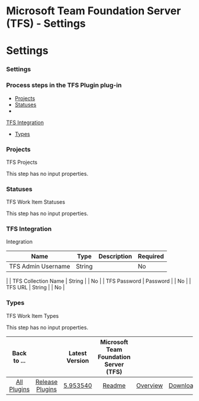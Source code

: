 
Microsoft Team Foundation Server (TFS) - Settings
=================================================

# Settings


### Settings




### Process steps in the TFS Plugin plug-in

* [Projects](#projects)
* [Statuses](#statuses)
*
[TFS Integration](#tfs_integration)
* [Types](#types)


### Projects

TFS Projects

This step has no input
properties.

### Statuses

TFS Work Item Statuses

This step has no input properties.

### TFS Integration


Integration


| Name | Type | Description | Required |
| --- | --- | --- | --- |
| TFS Admin Username | String |  | No
|
| TFS Collection Name | String |  | No |
| TFS Password | Password |  | No |
| TFS URL | String |  | No |

### Types


TFS Work Item Types

This step has no input properties.



|Back to ...||Latest Version|Microsoft Team Foundation Server (TFS) |||
| :---: | :---: | :---: | :---: | :---: | :---: |
|[All Plugins](../../index.md)|[Release Plugins](../README.md)|[5.953540](https://raw.githubusercontent.com/UrbanCode/IBM-UCR-PLUGINS/main/files/ucr-plugin-tfs/ucr-plugin-tfs-5.953540.zip)|[Readme](README.md)|[Overview](overview.md)|[Downloads](downloads.md)|
